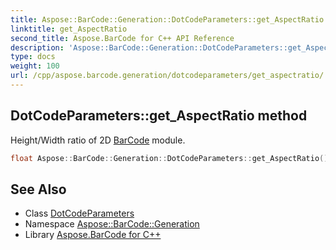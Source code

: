 ```yaml
---
title: Aspose::BarCode::Generation::DotCodeParameters::get_AspectRatio method
linktitle: get_AspectRatio
second_title: Aspose.BarCode for C++ API Reference
description: 'Aspose::BarCode::Generation::DotCodeParameters::get_AspectRatio method. Height/Width ratio of 2D BarCode module in C++.'
type: docs
weight: 100
url: /cpp/aspose.barcode.generation/dotcodeparameters/get_aspectratio/
---
```

## DotCodeParameters::get_AspectRatio method


Height/Width ratio of 2D [BarCode](../../../aspose.barcode/) module.

```cpp
float Aspose::BarCode::Generation::DotCodeParameters::get_AspectRatio()
```

## See Also

* Class [DotCodeParameters](../)
* Namespace [Aspose::BarCode::Generation](../../)
* Library [Aspose.BarCode for C++](../../../)
